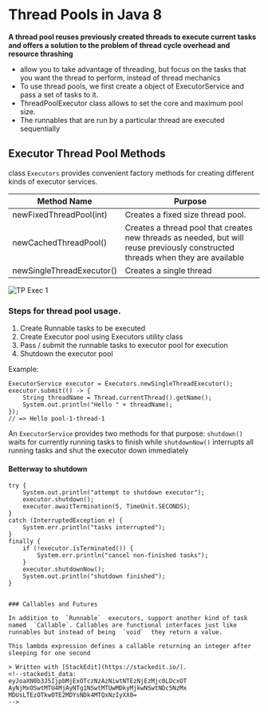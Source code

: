 # Thread Pools in Java 8

**A thread pool reuses previously created threads to execute current tasks and offers a solution to the problem of thread cycle overhead and resource thrashing**

* allow you to take advantage of threading, but focus on the tasks that you want the thread to perform, instead of thread mechanics
* To use thread pools, we first create a object of ExecutorService and pass a set of tasks to it. 
* ThreadPoolExecutor class allows to set the core and maximum pool size.
* The runnables that are run by a particular thread are executed sequentially

## Executor Thread Pool Methods
class `Executors` provides convenient factory methods for creating different kinds of executor services.

| Method Name | Purpose | 
|--|--|
| newFixedThreadPool(int)	| Creates a fixed size thread pool.	|	
| newCachedThreadPool() | Creates a thread pool that creates new                                   threads as needed, but will reuse previously                                   constructed threads when they are available|
| newSingleThreadExecutor() | Creates a single thread | 

![TP Exec 1](http://cdncontribute.geeksforgeeks.org/wp-content/uploads/tprun1.jpg)

### Steps for thread pool usage.
1. Create Runnable tasks to be executed
2. Create Executor pool using Executors utility class
3. Pass / submit the runnable tasks to executor pool for execution
4. Shutdown the executor pool

Example:
    
    ExecutorService executor = Executors.newSingleThreadExecutor();
    executor.submit(() -> {
	    String threadName = Thread.currentThread().getName();
	    System.out.println("Hello " + threadName);
    });
    // => Hello pool-1-thread-1
    

An `ExecutorService` provides two methods for that purpose: `shutdown()` waits for currently running tasks to finish while `shutdownNow()` interrupts all running tasks and shut the executor down immediately

#### Betterway to shutdown

    try {
	    System.out.println("attempt to shutdown executor");
	    executor.shutdown();
	    executor.awaitTermination(5, TimeUnit.SECONDS);
    }
    catch (InterruptedException e) {
	    System.err.println("tasks interrupted");
    }
    finally {
	    if (!executor.isTerminated()) {
	        System.err.println("cancel non-finished tasks");
	    }
	    executor.shutdownNow();
	    System.out.println("shutdown finished");
    }
```

### Callables and Futures

In addition to  `Runnable`  executors, support another kind of task named  `Callable`. Callables are functional interfaces just like runnables but instead of being  `void`  they return a value.

This lambda expression defines a callable returning an integer after sleeping for one second

> Written with [StackEdit](https://stackedit.io/).
<!--stackedit_data:
eyJoaXN0b3J5IjpbMjExOTczNzAzNiwtNTEzNjEzMjc0LDcxOT
AyNjMxOSwtMTU4MjAyNTg1NSwtMTUwMDkyMjkwNSwtNDc5NzMx
MDUsLTEzOTkwOTE2MDYsNDk4MTQxNzIyXX0=
-->